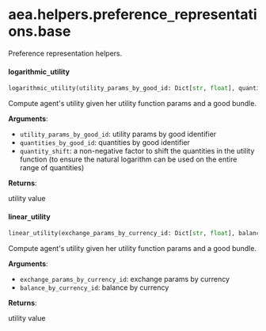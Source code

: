 <a name=".aea.helpers.preference_representations.base"></a>
# aea.helpers.preference`_`representations.base

Preference representation helpers.

<a name=".aea.helpers.preference_representations.base.logarithmic_utility"></a>
#### logarithmic`_`utility

```python
logarithmic_utility(utility_params_by_good_id: Dict[str, float], quantities_by_good_id: Dict[str, int], quantity_shift: int = 1) -> float
```

Compute agent's utility given her utility function params and a good bundle.

**Arguments**:

- `utility_params_by_good_id`: utility params by good identifier
- `quantities_by_good_id`: quantities by good identifier
- `quantity_shift`: a non-negative factor to shift the quantities in the utility function (to ensure the natural logarithm can be used on the entire range of quantities)

**Returns**:

utility value

<a name=".aea.helpers.preference_representations.base.linear_utility"></a>
#### linear`_`utility

```python
linear_utility(exchange_params_by_currency_id: Dict[str, float], balance_by_currency_id: Dict[str, int]) -> float
```

Compute agent's utility given her utility function params and a good bundle.

**Arguments**:

- `exchange_params_by_currency_id`: exchange params by currency
- `balance_by_currency_id`: balance by currency

**Returns**:

utility value


